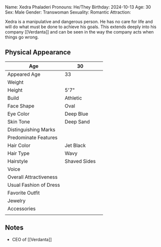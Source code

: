 Name: Xedra Phaladeri
Pronouns: He/They
Birthday: 2024-10-13
Age: 30
Sex: Male
Gender: Transwoman
Sexuality: 
Romantic Attraction: 

Xedra is a manipulative and dangerous person. He has no care for life and will do what must be done to achieve his goals. This extends deeply into his company [[Verdanta]] and can be seen in the way the company acts when things go wrong.
## Physical Appearance
| Age                    | 30           |     |
| ---------------------- | ------------ | --- |
| Appeared Age           | 33           |     |
| Weight                 |              |     |
| Height                 | 5'7"         |     |
| Build                  | Athletic     |     |
| Face Shape             | Oval         |     |
| Eye Color              | Deep Blue    |     |
| Skin Tone              | Deep Sand    |     |
| Distinguishing Marks   |              |     |
| Predominate Features   |              |     |
| Hair Color             | Jet Black    |     |
| Hair Type              | Wavy         |     |
| Hairstyle              | Shaved Sides |     |
| Voice                  |              |     |
| Overall Attractiveness |              |     |
| Usual Fashion of Dress |              |     |
| Favorite Outfit        |              |     |
| Jewelry                |              |     |
| Accessories            |              |     |
|                        |              |     |
## Notes
- CEO of [[Verdanta]]